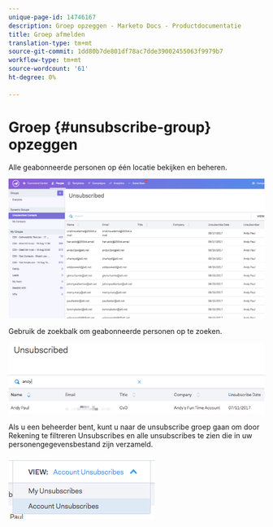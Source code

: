 ```yaml
---
unique-page-id: 14746167
description: Groep opzeggen - Marketo Docs - Productdocumentatie
title: Groep afmelden
translation-type: tm+mt
source-git-commit: 1dd80b7de801df78ac7dde39002455063f9979b7
workflow-type: tm+mt
source-wordcount: '61'
ht-degree: 0%

---
```



# Groep {#unsubscribe-group} opzeggen

Alle geabonneerde personen op één locatie bekijken en beheren.

![](assets/1.png)

Gebruik de zoekbalk om geabonneerde personen op te zoeken.

![](assets/2.png)

Als u een beheerder bent, kunt u naar de unsubscribe groep gaan om door Rekening te filtreren Unsubscribes en alle unsubscribes te zien die in uw personengegevensbestand zijn verzameld.

![](assets/3.png)
